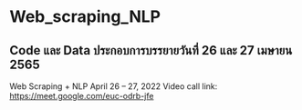 # Web_scraping_NLP
Code และ Data ประกอบการบรรยายวันที่ 26 และ 27 เมษายน 2565
----------------------------------------------------------------
Web Scraping + NLP
April 26 – 27, 2022
Video call link: https://meet.google.com/euc-odrb-jfe
